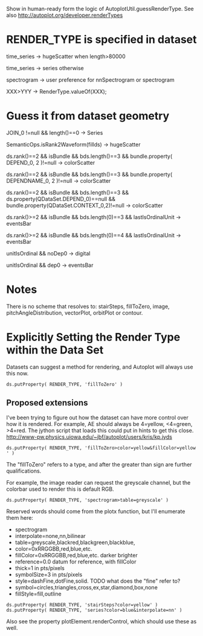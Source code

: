 Show in human-ready form the logic of AutoplotUtil.guessRenderType. See
also <http://autoplot.org/developer.renderTypes>

# RENDER\_TYPE is specified in dataset

time\_series → hugeScatter when length\>80000

time\_series → series otherwise

spectrogram → user preference for nnSpectrogram or spectrogram

XXX\>YYY → RenderType.valueOf(XXX);

# Guess it from dataset geometry

JOIN\_0 \!=null && length()==0 → Series

SemanticOps.isRank2Waveform(fillds) → hugeScatter

ds.rank()==2 && isBundle && bds.length()==3 && bundle.property(
DEPEND\_0, 2 )\!=null → colorScatter

ds.rank()==2 && isBundle && bds.length()==3 && bundle.property(
DEPENDNAME\_0, 2 )\!=null → colorScatter

ds.rank()==2 && isBundle && bds.length()==3 &&
ds.property(QDataSet.DEPEND\_0)==null &&
bundle.property(QDataSet.CONTEXT\_0,2)\!=null → colorScatter

ds.rank()\>=2 && isBundle && bds.length(0)==3 && lastIsOrdinalUnit →
eventsBar

ds.rank()\>=2 && isBundle && bds.length(0)==4 && lastIsOrdinalUnit →
eventsBar

unitIsOrdinal && noDep0 → digital

unitIsOrdinal && dep0 → eventsBar

# Notes

There is no scheme that resolves to: stairSteps, fillToZero, image,
pitchAngleDistribution, vectorPlot, orbitPlot or contour.

# Explicitly Setting the Render Type within the Data Set

Datasets can suggest a method for rendering, and Autoplot will always
use this now.

`ds.putProperty( RENDER_TYPE, 'fillToZero' )`

## Proposed extensions

I've been trying to figure out how the dataset can have more control
over how it is rendered. For example, AE should always be 4=yellow,
\<4=green, \>4=red. The jython script that loads this could put in hints
to get this close.
<http://www-pw.physics.uiowa.edu/~jbf/autoplot/users/kris/kp.jyds>

`ds.putProperty( RENDER_TYPE, 'fillToZero>color=yellow&fillColor=yellow' )`

The "fillToZero" refers to a type, and after the greater than sign are
further qualifications.

For example, the image reader can request the greyscale channel, but the
colorbar used to render this is default RGB.

`ds.putProperty( RENDER_TYPE, 'spectrogram>table=greyscale' )`

Reserved words should come from the plotx function, but I'll enumerate
them here:

  - spectrogram
  - interpolate=none,nn,bilinear
  - table=greyscale,blackred,blackgreen,blackblue,
  - color=0xRRGGBB,red,blue,etc.
  - fillColor=0xRRGGBB,red,blue,etc. darker brighter
  - reference=0.0 datum for reference, with fillColor
  - thick=1 in pts/pixels
  - symbolSize=3 in pts/pixels
  - style=dashFine,dotFine,solid. TODO what does the "fine" refer to?
  - symbol=circles,triangles,cross,ex,star,diamond,box,none
  - fillStyle=fill,outline

`ds.putProperty( RENDER_TYPE, 'stairSteps?color=yellow' )`  
`ds.putProperty( RENDER_TYPE, 'series?color=blue&interpolate=nn' )`

Also see the property plotElement.renderControl, which should use these
as well.
